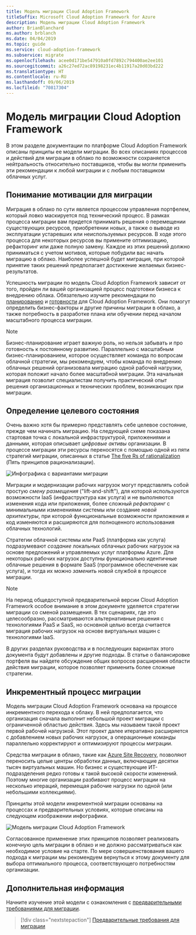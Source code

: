 ```yaml
---
title: Модель миграции Cloud Adoption Framework
titleSuffix: Microsoft Cloud Adoption Framework for Azure
description: Модель миграции Cloud Adoption Framework
author: BrianBlanchard
ms.author: brblanch
ms.date: 04/04/2019
ms.topic: guide
ms.service: cloud-adoption-framework
ms.subservice: migrate
ms.openlocfilehash: acee0d171be547910a0fd7892c794400ae2ee101
ms.sourcegitcommit: a26c27ed72ac89198231ec4b11917a20d03bd222
ms.translationtype: HT
ms.contentlocale: ru-RU
ms.lasthandoff: 09/06/2019
ms.locfileid: "70817304"
---
```

# <a name="cloud-adoption-framework-migration-model"></a>Модель миграции Cloud Adoption Framework

В этом разделе документации по платформе Cloud Adoption Framework описаны принципы ее модели миграции. Во всех описаниях процессов и действий для миграции в облако по возможности сохраняется нейтральность относительно поставщиков, чтобы вы могли применить эти рекомендации к любой миграции и с любым поставщиком облачных услуг.

## <a name="understand-migration-motivations"></a>Понимание мотивации для миграции

Миграция в облако по сути является процессом управления портфелем, который ловко маскируется под технический процесс. В рамках процесса миграции вам придется принимать решения о перемещении существующих ресурсов, приобретении новых, а также о выводе из эксплуатации устаревших или неиспользуемых ресурсов. В ходе этого процесса для некоторых ресурсов вы примените оптимизацию, рефакторинг или даже полную замену. Каждое из этих решений должно приниматься с учетом мотивов, которые побудили вас начать миграцию в облако. Наиболее успешной будет миграция, при которой принятие таких решений предполагает достижение желаемых бизнес-результатов.

Успешность миграции по модель Cloud Adoption Framework зависит от того, пройден ли вашей организацией процесс подготовки бизнеса к внедрению облака. Обязательно изучите рекомендации по [планированию](../../business-strategy/index.md) и [готовности](../../ready/index.md) для Cloud Adoption Framework. Они помогут определить бизнес-факторы и другие причины миграции в облако, а также потребность в разработке плана или обучении перед началом масштабного процесса миграции.

> [!NOTE]
> Бизнес-планирование играет важную роль, но нельзя забывать и про готовность к постоянному развитию. Параллельно с масштабным бизнес-планированием, которое осуществляет команда по вопросам облачной стратегии, мы рекомендуем, чтобы команда по внедрению облачных решений организовала миграцию одной рабочей нагрузки, которая положит начало более масштабной миграции. Эта начальная миграция позволит специалистам получить практический опыт решения организационных и технических проблем, возникающих при миграции.

## <a name="envision-an-end-state"></a>Определение целевого состояния

Очень важно хотя бы примерно представлять себе целевое состояние, прежде чем начинать миграцию. На следующей схеме показана стартовая точка с локальной инфраструктурой, приложениями и данными, которая описывает *цифровые активы* организации. В процессе миграции эти ресурсы переносятся с помощью одной из пяти стратегий миграции, описанных в статье [The five Rs of rationalization](../../digital-estate/5-rs-of-rationalization.md) (Пять принципов рационализации).

![Инфографика с вариантами миграции](../../_images/migration/migration-options.png)

Миграции и модернизации рабочих нагрузок могут представлять собой простую *смену размещения* ("lift-and-shift"), для которой используются возможности IaaS (инфраструктура как услуга) и не выполняются изменения кода или приложения, более сложный *рефакторинг* с минимальными изменениями системы или создание *новой архитектуры*, при которой функциональные возможности приложения и код изменяются и расширяются для полноценного использования облачных технологий.

Стратегии облачной системы или PaaS (платформа как услуга) подразумевают *создание* локальных облачных рабочих нагрузок на основе предложений и управляемых услуг платформы Azure. Для некоторых рабочих нагрузок доступны функционально идентичные облачные решения в формате SaaS (программное обеспечение как услуга), и тогда их можно *заменить* новой службой в процессе миграции.

> [!NOTE]
> На период общедоступной предварительной версии Cloud Adoption Framework особое внимание в этом документе уделяется стратегии миграции со сменой размещения. В тех сценариях, где это целесообразно, рассматриваются альтернативные решения с технологиями PaaS и SaaS, но основной целью всегда считается миграция рабочих нагрузок на основе виртуальных машин с технологиями IaaS.
>
> В других разделах руководства и в последующих вариантах этого документа будут добавлены и другие подходы. В статье о балансировке портфеля вы найдете обсуждение общих вопросов расширения области действия миграции, которое позволяет применить более сложные стратегии.

## <a name="incremental-migration"></a>Инкрементный процесс миграции

Модель миграции Cloud Adoption Framework основана на процессе инкрементного перехода к облаку. В ней предполагается, что организация сначала выполнит небольшой проект миграции с ограниченной областью действия. Здесь мы называем такой проект первой рабочей нагрузкой. Этот проект далее итеративно расширяется с добавлением новых рабочих нагрузок, а операционные команды параллельно корректируют и оптимизируют процессы миграции.

Средства миграции в облако, такие как [Azure Site Recovery](/azure/site-recovery/site-recovery-overview), позволяют переносить целые центры обработки данных, включающие десятки тысяч виртуальных машин. Но бизнес и существующие ИТ-подразделения редко готовы к такой высокой скорости изменений. Поэтому многие организации разбивают процесс миграции на несколько итераций, перемещая рабочие нагрузки по одной (или небольшими коллекциями).

Принципы этой модели инкрементной миграции основаны на процессах и предварительных условиях, которые описаны на следующем изображении инфографики.

![Модель миграции Cloud Adoption Framework](../../_images/operational-transformation-migrate.png)

Согласованное применение этих принципов позволяет реализовать конечную цель миграции в облако и не должно рассматриваться как необходимое условие на старте. По мере совершенствования вашего подхода к миграции мы рекомендуем вернуться к этому документу для выбора оптимального процесса, соответствующего потребностям организации.

## <a name="next-steps"></a>Дополнительная информация

Начните изучение этой модели с ознакомления с [предварительными требованиями для миграции](./prerequisites/index.md).

> [!div class="nextstepaction"]
> [Предварительные требования для миграции](./prerequisites/index.md)
